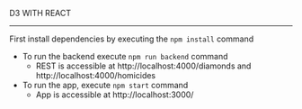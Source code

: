 D3 WITH REACT

---

First install dependencies by executing the `npm install` command


* To run the backend execute `npm run backend` command
  - REST is accessible at http://localhost:4000/diamonds and http://localhost:4000/homicides
* To run the app, execute `npm start` command
  - App is accessible at http://localhost:3000/

